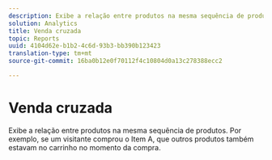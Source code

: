 ```yaml
---
description: Exibe a relação entre produtos na mesma sequência de produtos. Por exemplo, se um visitante comprou o Item A, que outros produtos também estavam no carrinho no momento da compra.
solution: Analytics
title: Venda cruzada
topic: Reports
uuid: 4104d62e-b1b2-4c6d-93b3-bb390b123423
translation-type: tm+mt
source-git-commit: 16ba0b12e0f70112f4c10804d0a13c278388ecc2

---
```



# Venda cruzada

Exibe a relação entre produtos na mesma sequência de produtos. Por exemplo, se um visitante comprou o Item A, que outros produtos também estavam no carrinho no momento da compra.

